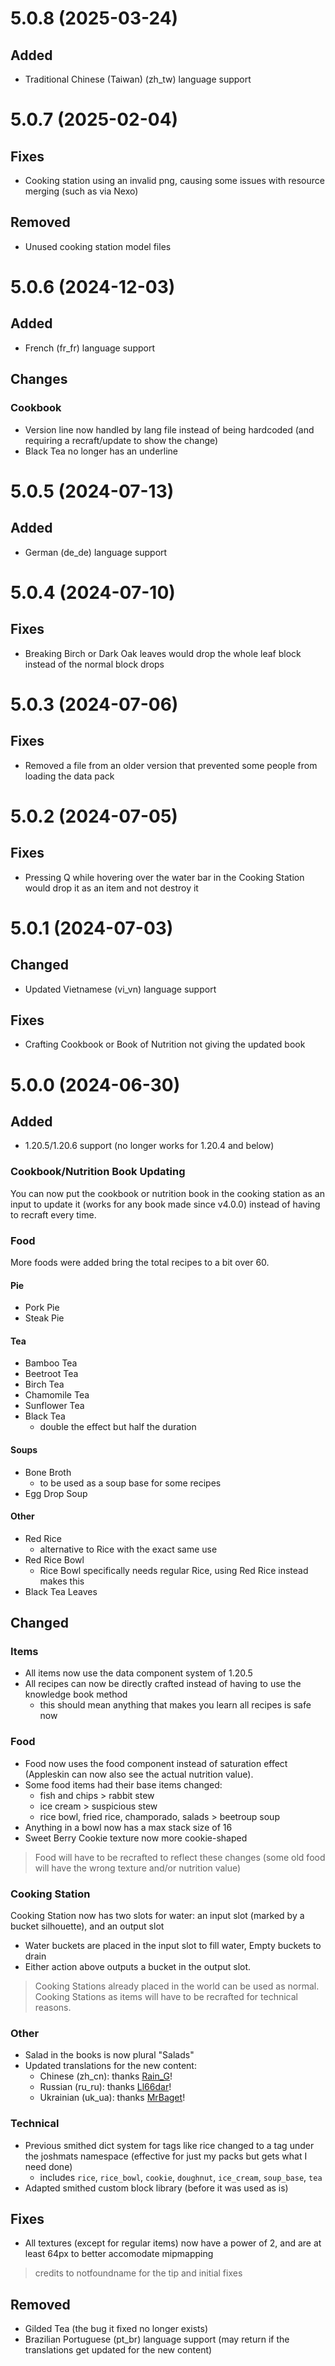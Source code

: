 # 5.0.8 (2025-03-24)
## Added
- Traditional Chinese (Taiwan) (zh_tw) language support

# 5.0.7 (2025-02-04)
## Fixes
- Cooking station using an invalid png, causing some issues with resource merging (such as via Nexo)
## Removed
- Unused cooking station model files

# 5.0.6 (2024-12-03)
## Added
- French (fr_fr) language support
## Changes
### Cookbook
- Version line now handled by lang file instead of being hardcoded (and requiring a recraft/update to show the change)
- Black Tea no longer has an underline

# 5.0.5 (2024-07-13)
## Added
- German (de_de) language support

# 5.0.4 (2024-07-10)
## Fixes
- Breaking Birch or Dark Oak leaves would drop the whole leaf block instead of the normal block drops

# 5.0.3 (2024-07-06)
## Fixes
- Removed a file from an older version that prevented some people from loading the data pack

# 5.0.2 (2024-07-05)
## Fixes
- Pressing Q while hovering over the water bar in the Cooking Station would drop it as an item and not destroy it

# 5.0.1 (2024-07-03)
## Changed
- Updated Vietnamese (vi_vn) language support
## Fixes
- Crafting Cookbook or Book of Nutrition not giving the updated book

# 5.0.0 (2024-06-30)
## Added
- 1.20.5/1.20.6 support (no longer works for 1.20.4 and below)
### Cookbook/Nutrition Book Updating
You can now put the cookbook or nutrition book in the cooking station as an input to update it (works for any book made since v4.0.0) instead of having to recraft every time.
### Food
More foods were added bring the total recipes to a bit over 60.
#### Pie
- Pork Pie
- Steak Pie
#### Tea
- Bamboo Tea
- Beetroot Tea
- Birch Tea
- Chamomile Tea
- Sunflower Tea
- Black Tea
    - double the effect but half the duration
#### Soups
- Bone Broth
    - to be used as a soup base for some recipes
- Egg Drop Soup
#### Other
- Red Rice
    - alternative to Rice with the exact same use
- Red Rice Bowl
    - Rice Bowl specifically needs regular Rice, using Red Rice instead makes this
- Black Tea Leaves
## Changed
### Items
- All items now use the data component system of 1.20.5
- All recipes can now be directly crafted instead of having to use the knowledge book method
    - this should mean anything that makes you learn all recipes is safe now
### Food
- Food now uses the food component instead of saturation effect (Appleskin can now also see the actual nutrition value). 
- Some food items had their base items changed:
    - fish and chips > rabbit stew
    - ice cream > suspicious stew
    - rice bowl, fried rice, champorado, salads > beetroup soup
- Anything in a bowl now has a max stack size of 16
- Sweet Berry Cookie texture now more cookie-shaped
> Food will have to be recrafted to reflect these changes (some old food will have the wrong texture and/or nutrition value)
### Cooking Station
Cooking Station now has two slots for water: an input slot (marked by a bucket silhouette), and an output slot
- Water buckets are placed in the input slot to fill water, Empty buckets to drain
- Either action above outputs a bucket in the output slot.
> Cooking Stations already placed in the world can be used as normal. Cooking Stations as items will have to be recrafted for technical reasons.
### Other
- Salad in the books is now plural "Salads"
- Updated translations for the new content:
    - Chinese (zh_cn): thanks [Rain_G](https://www.planetminecraft.com/member/rain_g/)!
    - Russian (ru_ru): thanks [Ll66dar](https://www.planetminecraft.com/member/ll66dar/)!
    - Ukrainian (uk_ua): thanks [MrBaget](https://modrinth.com/user/MrBaget)!
### Technical
- Previous smithed dict system for tags like rice changed to a tag under the joshmats namespace (effective for just my packs but gets what I need done)
    - includes `rice`, `rice_bowl`, `cookie`, `doughnut`, `ice_cream`, `soup_base`, `tea`
- Adapted smithed custom block library (before it was used as is)
## Fixes
- All textures (except for regular items) now have a power of 2, and are at least 64px to better accomodate mipmapping
> credits to notfoundname for the tip and initial fixes
## Removed
- Gilded Tea (the bug it fixed no longer exists)
- Brazilian Portuguese (pt_br) language support (may return if the translations get updated for the new content)